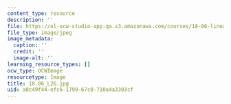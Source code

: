 ```yaml
---
content_type: resource
description: ''
file: https://ol-ocw-studio-app-qa.s3.amazonaws.com/courses/18-06-linear-algebra-spring-2010/a8c49f44efc6179967c8710a4a3303cf_18.06_L26.jpg
file_type: image/jpeg
image_metadata:
  caption: ''
  credit: ''
  image-alt: ''
learning_resource_types: []
ocw_type: OCWImage
resourcetype: Image
title: 18.06_L26.jpg
uid: a8c49f44-efc6-1799-67c8-710a4a3303cf
---
```


